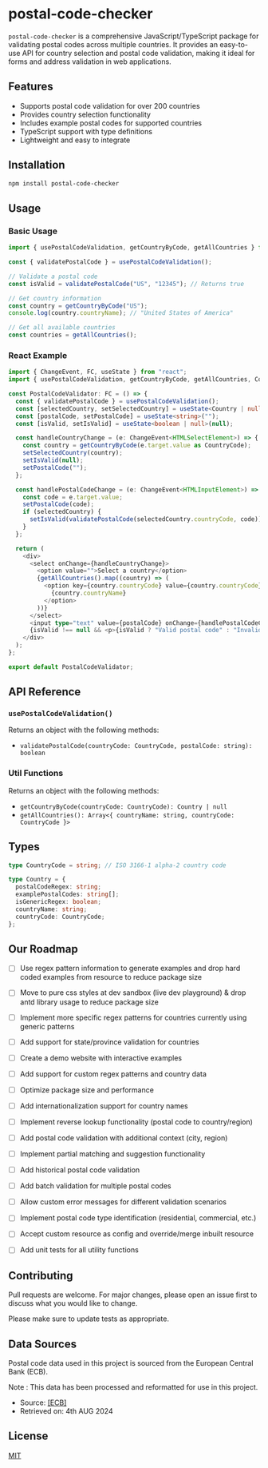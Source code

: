 # postal-code-checker

`postal-code-checker` is a comprehensive JavaScript/TypeScript package for validating postal codes across multiple countries. It provides an easy-to-use API for country selection and postal code validation, making it ideal for forms and address validation in web applications.

## Features

- Supports postal code validation for over 200 countries
- Provides country selection functionality
- Includes example postal codes for supported countries
- TypeScript support with type definitions
- Lightweight and easy to integrate

## Installation

```bash
npm install postal-code-checker
```

## Usage

### Basic Usage

```typescript
import { usePostalCodeValidation, getCountryByCode, getAllCountries } from "postal-code-checker";

const { validatePostalCode } = usePostalCodeValidation();

// Validate a postal code
const isValid = validatePostalCode("US", "12345"); // Returns true

// Get country information
const country = getCountryByCode("US");
console.log(country.countryName); // "United States of America"

// Get all available countries
const countries = getAllCountries();
```

### React Example

```typescript
import { ChangeEvent, FC, useState } from "react";
import { usePostalCodeValidation, getCountryByCode, getAllCountries, Country, CountryCode } from "postal-code-checker";

const PostalCodeValidator: FC = () => {
  const { validatePostalCode } = usePostalCodeValidation();
  const [selectedCountry, setSelectedCountry] = useState<Country | null>(null);
  const [postalCode, setPostalCode] = useState<string>("");
  const [isValid, setIsValid] = useState<boolean | null>(null);

  const handleCountryChange = (e: ChangeEvent<HTMLSelectElement>) => {
    const country = getCountryByCode(e.target.value as CountryCode);
    setSelectedCountry(country);
    setIsValid(null);
    setPostalCode("");
  };

  const handlePostalCodeChange = (e: ChangeEvent<HTMLInputElement>) => {
    const code = e.target.value;
    setPostalCode(code);
    if (selectedCountry) {
      setIsValid(validatePostalCode(selectedCountry.countryCode, code));
    }
  };

  return (
    <div>
      <select onChange={handleCountryChange}>
        <option value="">Select a country</option>
        {getAllCountries().map((country) => (
          <option key={country.countryCode} value={country.countryCode}>
            {country.countryName}
          </option>
        ))}
      </select>
      <input type="text" value={postalCode} onChange={handlePostalCodeChange} placeholder="Enter postal code" />
      {isValid !== null && <p>{isValid ? "Valid postal code" : "Invalid postal code"}</p>}
    </div>
  );
};

export default PostalCodeValidator;
```

## API Reference

### `usePostalCodeValidation()`

Returns an object with the following methods:

- `validatePostalCode(countryCode: CountryCode, postalCode: string): boolean`

### Util Functions

Returns an object with the following methods:

- `getCountryByCode(countryCode: CountryCode): Country | null`
- `getAllCountries(): Array<{ countryName: string, countryCode: CountryCode }>`


## Types

```typescript
type CountryCode = string; // ISO 3166-1 alpha-2 country code

type Country = {
  postalCodeRegex: string;
  examplePostalCodes: string[];
  isGenericRegex: boolean;
  countryName: string;
  countryCode: CountryCode;
};
```

## Our Roadmap

- [ ] Use regex pattern information to generate examples and drop hard coded examples from resource to reduce package size
- [ ] Move to pure css styles at dev sandbox (live dev playground) & drop antd library usage to reduce package size
- [ ] Implement more specific regex patterns for countries currently using generic patterns
- [ ] Add support for state/province validation for countries
- [ ] Create a demo website with interactive examples
- [ ] Add support for custom regex patterns and country data
- [ ] Optimize package size and performance
- [ ] Add internationalization support for country names
- [ ] Implement reverse lookup functionality (postal code to country/region)
- [ ] Add postal code validation with additional context (city, region)
- [ ] Implement partial matching and suggestion functionality
- [ ] Add historical postal code validation
- [ ] Add batch validation for multiple postal codes
- [ ] Allow custom error messages for different validation scenarios
- [ ] Implement postal code type identification (residential, commercial, etc.)
- [ ] Accept custom resource as config and override/merge inbuilt resource
- [ ] Add unit tests for all utility functions


## Contributing

Pull requests are welcome. For major changes, please open an issue first
to discuss what you would like to change.

Please make sure to update tests as appropriate.


## Data Sources

Postal code data used in this project is sourced from the European Central Bank (ECB).

Note : This data has been processed and reformatted for use in this project.

- Source: [\[ECB\]](https://www.ecb.europa.eu/)
- Retrieved on: 4th AUG 2024

## License

[MIT](https://choosealicense.com/licenses/mit/)
